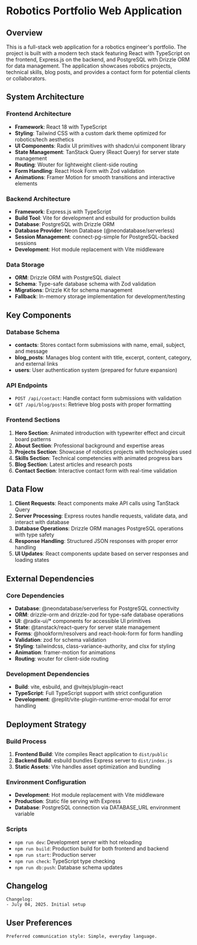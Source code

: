 # Robotics Portfolio Web Application

## Overview

This is a full-stack web application for a robotics engineer's portfolio. The project is built with a modern tech stack featuring React with TypeScript on the frontend, Express.js on the backend, and PostgreSQL with Drizzle ORM for data management. The application showcases robotics projects, technical skills, blog posts, and provides a contact form for potential clients or collaborators.

## System Architecture

### Frontend Architecture
- **Framework**: React 18 with TypeScript
- **Styling**: Tailwind CSS with a custom dark theme optimized for robotics/tech aesthetics
- **UI Components**: Radix UI primitives with shadcn/ui component library
- **State Management**: TanStack Query (React Query) for server state management
- **Routing**: Wouter for lightweight client-side routing
- **Form Handling**: React Hook Form with Zod validation
- **Animations**: Framer Motion for smooth transitions and interactive elements

### Backend Architecture
- **Framework**: Express.js with TypeScript
- **Build Tool**: Vite for development and esbuild for production builds
- **Database**: PostgreSQL with Drizzle ORM
- **Database Provider**: Neon Database (@neondatabase/serverless)
- **Session Management**: connect-pg-simple for PostgreSQL-backed sessions
- **Development**: Hot module replacement with Vite middleware

### Data Storage
- **ORM**: Drizzle ORM with PostgreSQL dialect
- **Schema**: Type-safe database schema with Zod validation
- **Migrations**: Drizzle Kit for schema management
- **Fallback**: In-memory storage implementation for development/testing

## Key Components

### Database Schema
- **contacts**: Stores contact form submissions with name, email, subject, and message
- **blog_posts**: Manages blog content with title, excerpt, content, category, and external links
- **users**: User authentication system (prepared for future expansion)

### API Endpoints
- `POST /api/contact`: Handle contact form submissions with validation
- `GET /api/blog/posts`: Retrieve blog posts with proper formatting

### Frontend Sections
1. **Hero Section**: Animated introduction with typewriter effect and circuit board patterns
2. **About Section**: Professional background and expertise areas
3. **Projects Section**: Showcase of robotics projects with technologies used
4. **Skills Section**: Technical competencies with animated progress bars
5. **Blog Section**: Latest articles and research posts
6. **Contact Section**: Interactive contact form with real-time validation

## Data Flow

1. **Client Requests**: React components make API calls using TanStack Query
2. **Server Processing**: Express routes handle requests, validate data, and interact with database
3. **Database Operations**: Drizzle ORM manages PostgreSQL operations with type safety
4. **Response Handling**: Structured JSON responses with proper error handling
5. **UI Updates**: React components update based on server responses and loading states

## External Dependencies

### Core Dependencies
- **Database**: @neondatabase/serverless for PostgreSQL connectivity
- **ORM**: drizzle-orm and drizzle-zod for type-safe database operations
- **UI**: @radix-ui/* components for accessible UI primitives
- **State**: @tanstack/react-query for server state management
- **Forms**: @hookform/resolvers and react-hook-form for form handling
- **Validation**: zod for schema validation
- **Styling**: tailwindcss, class-variance-authority, and clsx for styling
- **Animation**: framer-motion for animations
- **Routing**: wouter for client-side routing

### Development Dependencies
- **Build**: vite, esbuild, and @vitejs/plugin-react
- **TypeScript**: Full TypeScript support with strict configuration
- **Development**: @replit/vite-plugin-runtime-error-modal for error handling

## Deployment Strategy

### Build Process
1. **Frontend Build**: Vite compiles React application to `dist/public`
2. **Backend Build**: esbuild bundles Express server to `dist/index.js`
3. **Static Assets**: Vite handles asset optimization and bundling

### Environment Configuration
- **Development**: Hot module replacement with Vite middleware
- **Production**: Static file serving with Express
- **Database**: PostgreSQL connection via DATABASE_URL environment variable

### Scripts
- `npm run dev`: Development server with hot reloading
- `npm run build`: Production build for both frontend and backend
- `npm run start`: Production server
- `npm run check`: TypeScript type checking
- `npm run db:push`: Database schema updates

## Changelog

```
Changelog:
- July 04, 2025. Initial setup
```

## User Preferences

```
Preferred communication style: Simple, everyday language.
```